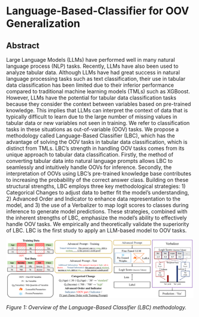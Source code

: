 # Language-Based-Classifier for OOV Generalization

## Abstract

Large Language Models (LLMs) have performed well in many natural language process (NLP) tasks. Recently, LLMs have also been used to analyze tabular data. Although LLMs have had great success in natural language processing tasks such as text classification, their use in tabular data classification has been limited due to their inferior performance compared to traditional machine learning models (TMLs) such as XGBoost. However, LLMs have the potential for tabular data classification tasks because they consider the context between variables based on pre-trained knowledge. This implies that LLMs can interpret the context of data that is typically difficult to learn due to the large number of missing values in tabular data or new variables not seen in training. We refer to classification tasks in these situations as out-of-variable (OOV) tasks. We propose a methodology called Language-Based Classifier (LBC), which has the advantage of solving the OOV tasks in tabular data classification, which is distinct from TMLs. LBC’s strength in handling OOV tasks comes from its unique approach to tabular data classification. Firstly, the method of converting tabular data into natural language prompts allows LBC to seamlessly and intuitively handle OOVs for inference. Secondly, the interpretation of OOVs using LBC’s pre-trained knowledge base contributes to increasing the probability of the correct answer class. Building on these structural strengths, LBC employs three key methodological strategies: 1) Categorical Changes to adjust data to better fit the model’s understanding, 2) Advanced Order and Indicator to enhance data representation to the model, and 3) the use of a Verbalizer to map logit scores to classes during inference to generate model predictions. These strategies, combined with the inherent strengths of LBC, emphasize the model’s ability to effectively handle OOV tasks. We empirically and theoretically validate the superiority of LBC. LBC is the first study to apply an LLM-based model to OOV tasks.

![LBC Method Overview](main.png)

*Figure 1: Overview of the Language-Based Classifier (LBC) methodology.*
